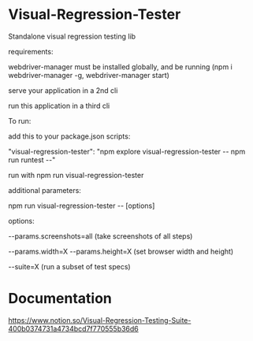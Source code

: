 # Visual-Regression-Tester

Standalone visual regression testing lib

requirements:

webdriver-manager must be installed globally, and be running
(npm i webdriver-manager -g, webdriver-manager start)

serve your application in a 2nd cli

run this application in a third cli

To run:

add this to your package.json scripts:

"visual-regression-tester": "npm explore visual-regression-tester -- npm run runtest --"

run with npm run visual-regression-tester

additional parameters:

npm run visual-regression-tester -- [options]

options:

--params.screenshots=all (take screenshots of all steps)

--params.width=X
--params.height=X
(set browser width and height)

--suite=X
(run a subset of test specs)

# Documentation

https://www.notion.so/Visual-Regression-Testing-Suite-400b0374731a4734bcd7f770555b36d6

